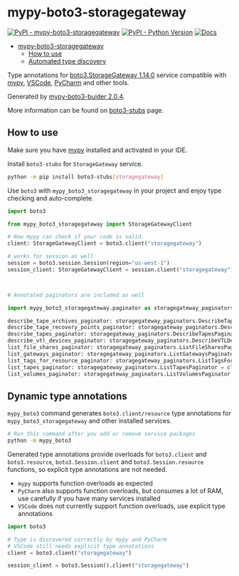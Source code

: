 # mypy-boto3-storagegateway

[![PyPI - mypy-boto3-storagegateway](https://img.shields.io/pypi/v/mypy-boto3-storagegateway.svg?color=blue)](https://pypi.org/project/mypy-boto3-storagegateway)
[![PyPI - Python Version](https://img.shields.io/pypi/pyversions/mypy-boto3-storagegateway.svg?color=blue)](https://pypi.org/project/mypy-boto3-storagegateway)
[![Docs](https://img.shields.io/readthedocs/mypy-boto3-builder.svg?color=blue)](https://mypy-boto3-builder.readthedocs.io/)

- [mypy-boto3-storagegateway](#mypy-boto3-storagegateway)
  - [How to use](#how-to-use)
  - [Automated type discovery](#automated-type-discovery)

Type annotations for
[boto3.StorageGateway 1.14.0](https://boto3.amazonaws.com/v1/documentation/api/1.14.0/reference/services/storagegateway.html#StorageGateway) service
compatible with [mypy](https://github.com/python/mypy), [VSCode](https://code.visualstudio.com/),
[PyCharm](https://www.jetbrains.com/pycharm/) and other tools.

Generated by [mypy-boto3-buider 2.0.4](https://github.com/vemel/mypy_boto3_builder).

More information can be found on [boto3-stubs](https://pypi.org/project/boto3-stubs/) page.

## How to use

Make sure you have [mypy](https://github.com/python/mypy) installed and activated in your IDE.

Install `boto3-stubs` for `StorageGateway` service.

```bash
python -m pip install boto3-stubs[storagegateway]
```

Use `boto3` with `mypy_boto3_storagegateway` in your project and enjoy type checking and auto-complete.

```python
import boto3

from mypy_boto3_storagegateway import StorageGatewayClient

# Now mypy can check if your code is valid.
client: StorageGatewayClient = boto3.client("storagegateway")

# works for session as well
session = boto3.session.Session(region="us-west-1")
session_client: StorageGatewayClient = session.client("storagegateway")



# Annotated paginators are included as well

import mypy_boto3_storagegateway.paginator as storagegateway_paginators

describe_tape_archives_paginator: storagegateway_paginators.DescribeTapeArchivesPaginator = client.get_paginator("describe_tape_archives")
describe_tape_recovery_points_paginator: storagegateway_paginators.DescribeTapeRecoveryPointsPaginator = client.get_paginator("describe_tape_recovery_points")
describe_tapes_paginator: storagegateway_paginators.DescribeTapesPaginator = client.get_paginator("describe_tapes")
describe_vtl_devices_paginator: storagegateway_paginators.DescribeVTLDevicesPaginator = client.get_paginator("describe_vtl_devices")
list_file_shares_paginator: storagegateway_paginators.ListFileSharesPaginator = client.get_paginator("list_file_shares")
list_gateways_paginator: storagegateway_paginators.ListGatewaysPaginator = client.get_paginator("list_gateways")
list_tags_for_resource_paginator: storagegateway_paginators.ListTagsForResourcePaginator = client.get_paginator("list_tags_for_resource")
list_tapes_paginator: storagegateway_paginators.ListTapesPaginator = client.get_paginator("list_tapes")
list_volumes_paginator: storagegateway_paginators.ListVolumesPaginator = client.get_paginator("list_volumes")
```

## Dynamic type annotations

`mypy_boto3` command generates `boto3.client/resource` type annotations for
`mypy_boto3_storagegateway` and other installed services.

```bash
# Run this command after you add or remove service packages
python -m mypy_boto3
```

Generated type annotations provide overloads for `boto3.client` and `boto3.resource`,
`boto3.Session.client` and `boto3.Session.resource` functions,
so explicit type annotations are not needed.

- `mypy` supports function overloads as expected
- `PyCharm` also supports function overloads, but consumes a lot of RAM, use carefully if you have many services installed
- `VSCode` does not currently support function overloads, use explicit type annotations

```python
import boto3

# Type is discovered correctly by mypy and PyCharm
# VSCode still needs explicit type annotations
client = boto3.client("storagegateway")

session_client = boto3.Session().client("storagegateway")
```